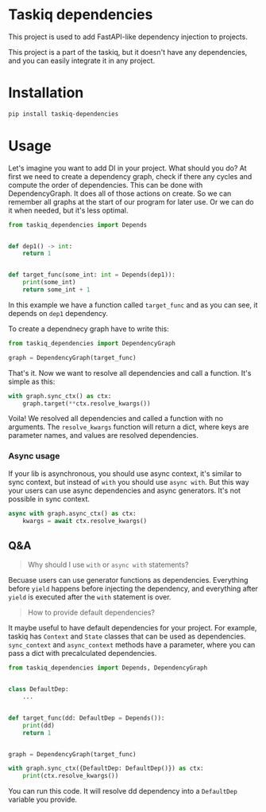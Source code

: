# Taskiq dependencies

This project is used to add FastAPI-like dependency injection to projects.

This project is a part of the taskiq, but it doesn't have any dependencies,
and you can easily integrate it in any project.

# Installation

```bash
pip install taskiq-dependencies
```

# Usage

Let's imagine you want to add DI in your project. What should you do?
At first we need to create a dependency graph, check if there any cycles
and compute the order of dependencies. This can be done with DependencyGraph.
It does all of those actions on create. So we can remember all graphs at the start of
our program for later use. Or we can do it when needed, but it's less optimal.

```python
from taskiq_dependencies import Depends


def dep1() -> int:
    return 1


def target_func(some_int: int = Depends(dep1)):
    print(some_int)
    return some_int + 1

```

In this example we have a function called `target_func` and as you can see, it depends on `dep1` dependency.

To create a dependnecy graph have to write this:
```python
from taskiq_dependencies import DependencyGraph

graph = DependencyGraph(target_func)
```

That's it. Now we want to resolve all dependencies and call a function. It's simple as this:

```python
with graph.sync_ctx() as ctx:
    graph.target(**ctx.resolve_kwargs())
```

Voila! We resolved all dependencies and called a function with no arguments.
The `resolve_kwargs` function will return a dict, where keys are parameter names, and values are resolved dependencies.


### Async usage

If your lib is asynchronous, you should use async context, it's similar to sync context, but instead of `with` you should use `async with`. But this way your users can use async dependencies and async generators. It's not possible in sync context.


```python
async with graph.async_ctx() as ctx:
    kwargs = await ctx.resolve_kwargs()
```

## Q&A

> Why should I use `with` or `async with` statements?

Becuase users can use generator functions as dependencies.
Everything before `yield` happens before injecting the dependency, and everything after `yield` is executed after the `with` statement is over.

> How to provide default dependencies?

It maybe useful to have default dependencies for your project.
For example, taskiq has `Context` and `State` classes that can be used as dependencies. `sync_context` and `async_context` methods have a parameter, where you can pass a dict with precalculated dependencies.


```python
from taskiq_dependencies import Depends, DependencyGraph


class DefaultDep:
    ...


def target_func(dd: DefaultDep = Depends()):
    print(dd)
    return 1


graph = DependencyGraph(target_func)

with graph.sync_ctx({DefaultDep: DefaultDep()}) as ctx:
    print(ctx.resolve_kwargs())

```

You can run this code. It will resolve dd dependency into a `DefaultDep` variable you provide.
